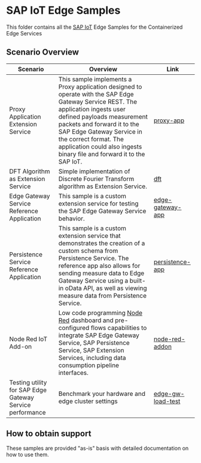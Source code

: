 # SAP IoT Edge Samples

This folder contains all the [SAP IoT](https://help.sap.com/viewer/p/SAP_IoT) Edge Samples for the Containerized Edge Services


## Scenario Overview

| Scenario      | Overview      | Link          |
| ------------- | ------------- | ------------- |
| Proxy Application Extension Service | This sample implements a Proxy application designed to operate with the SAP Edge Gateway Service REST. The application ingests user defined payloads measurement packets and forward it to the SAP Edge Gateway Service in the correct format. The application could also ingests binary file and forward it to the SAP IoT. | [proxy-app](customservice)  |
| DFT Algorithm as Extension Service | Simple implementation of Discrete Fourier Transform algorithm as Extension Service. | [dft](dft)  |
| Edge Gateway Service Reference Application | This sample is a custom extension service for testing the SAP Edge Gateway Service behavior. | [edge-gateway-app](edge-gateway-service-ref-app)  |
| Persistence Service Reference Application | This sample is a custom extension service that demonstrates the creation of a custom schema from Persistence Service. The reference app also allows for sending measure data to Edge Gateway Service using a built-in oData API, as well as viewing measure data from Persistence Service. | [persistence-app](persistence-service-ref-app)  |
| Node Red IoT Add-on | Low code programming [Node Red](https://nodered.org/) dashboard and pre-configured flows capabilities to integrate SAP Edge Gateway Service, SAP Persistence Service, SAP Extension Services, including data consumption pipeline interfaces. | [node-red-addon](node-red-iot-addon)  |
| Testing utility for SAP Edge Gateway Service performance | Benchmark your hardware and edge cluster settings | [edge-gw-load-test](edge-gw-load-test)  |

## How to obtain support

These samples are provided "as-is" basis with detailed documentation on how to use them.
